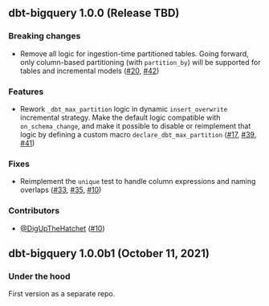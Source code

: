 ## dbt-bigquery 1.0.0 (Release TBD)

### Breaking changes

- Remove all logic for ingestion-time partitioned tables. Going forward, only column-based partitioning (with `partition_by`) will be supported for tables and incremental models ([#20](https://github.com/dbt-labs/dbt-bigquery/issues/20), [#42](https://github.com/dbt-labs/dbt-bigquery/pull/42))

### Features

- Rework `_dbt_max_partition` logic in dynamic `insert_overwrite` incremental strategy. Make the default logic compatible with `on_schema_change`, and make it possible to disable or reimplement that logic by defining a custom macro `declare_dbt_max_partition` ([#17](https://github.com/dbt-labs/dbt-bigquery/issues/17), [#39](https://github.com/dbt-labs/dbt-bigquery/issues/39), [#41](https://github.com/dbt-labs/dbt-bigquery/pull/41))

### Fixes

- Reimplement the `unique` test to handle column expressions and naming overlaps ([#33](https://github.com/dbt-labs/dbt-bigquery/issues/33), [#35](https://github.com/dbt-labs/dbt-bigquery/issues/35), [#10](https://github.com/dbt-labs/dbt-bigquery/pull/10))

### Contributors

- [@DigUpTheHatchet](https://github.com/DigUpTheHatchet) ([#10](https://github.com/dbt-labs/dbt-bigquery/pull/10))

## dbt-bigquery 1.0.0b1 (October 11, 2021)

### Under the hood
First version as a separate repo.
